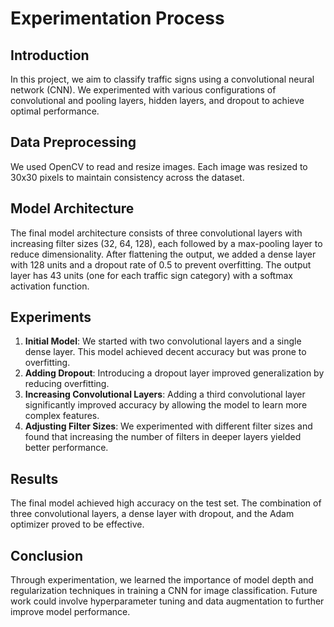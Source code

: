 # Experimentation Process

## Introduction
In this project, we aim to classify traffic signs using a convolutional neural network (CNN). We experimented with various configurations of convolutional and pooling layers, hidden layers, and dropout to achieve optimal performance.

## Data Preprocessing
We used OpenCV to read and resize images. Each image was resized to 30x30 pixels to maintain consistency across the dataset.

## Model Architecture
The final model architecture consists of three convolutional layers with increasing filter sizes (32, 64, 128), each followed by a max-pooling layer to reduce dimensionality. After flattening the output, we added a dense layer with 128 units and a dropout rate of 0.5 to prevent overfitting. The output layer has 43 units (one for each traffic sign category) with a softmax activation function.

## Experiments
1. **Initial Model**: We started with two convolutional layers and a single dense layer. This model achieved decent accuracy but was prone to overfitting.
2. **Adding Dropout**: Introducing a dropout layer improved generalization by reducing overfitting.
3. **Increasing Convolutional Layers**: Adding a third convolutional layer significantly improved accuracy by allowing the model to learn more complex features.
4. **Adjusting Filter Sizes**: We experimented with different filter sizes and found that increasing the number of filters in deeper layers yielded better performance.

## Results
The final model achieved high accuracy on the test set. The combination of three convolutional layers, a dense layer with dropout, and the Adam optimizer proved to be effective.

## Conclusion
Through experimentation, we learned the importance of model depth and regularization techniques in training a CNN for image classification. Future work could involve hyperparameter tuning and data augmentation to further improve model performance.
